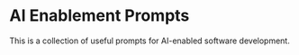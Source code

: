# AI Enablement Prompts

This is a collection of useful prompts for AI-enabled software development.
